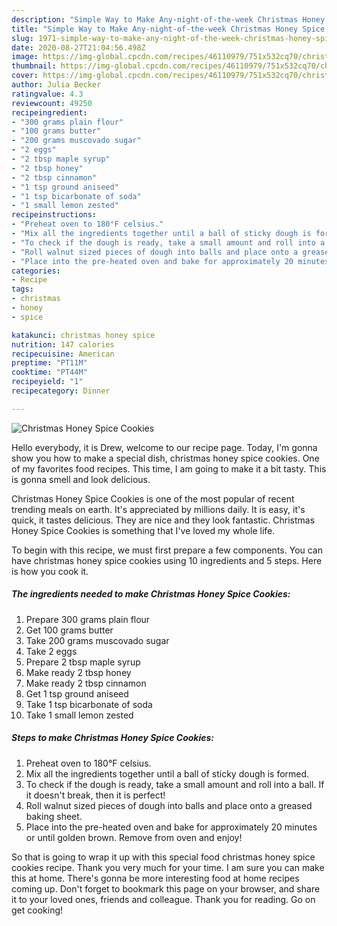 ```yaml
---
description: "Simple Way to Make Any-night-of-the-week Christmas Honey Spice Cookies"
title: "Simple Way to Make Any-night-of-the-week Christmas Honey Spice Cookies"
slug: 1971-simple-way-to-make-any-night-of-the-week-christmas-honey-spice-cookies
date: 2020-08-27T21:04:56.498Z
image: https://img-global.cpcdn.com/recipes/46110979/751x532cq70/christmas-honey-spice-cookies-recipe-main-photo.jpg
thumbnail: https://img-global.cpcdn.com/recipes/46110979/751x532cq70/christmas-honey-spice-cookies-recipe-main-photo.jpg
cover: https://img-global.cpcdn.com/recipes/46110979/751x532cq70/christmas-honey-spice-cookies-recipe-main-photo.jpg
author: Julia Becker
ratingvalue: 4.3
reviewcount: 49250
recipeingredient:
- "300 grams plain flour"
- "100 grams butter"
- "200 grams muscovado sugar"
- "2 eggs"
- "2 tbsp maple syrup"
- "2 tbsp honey"
- "2 tbsp cinnamon"
- "1 tsp ground aniseed"
- "1 tsp bicarbonate of soda"
- "1 small lemon zested"
recipeinstructions:
- "Preheat oven to 180°F celsius."
- "Mix all the ingredients together until a ball of sticky dough is formed."
- "To check if the dough is ready, take a small amount and roll into a ball. If it doesn&#39;t break, then it is perfect!"
- "Roll walnut sized pieces of dough into balls and place onto a greased baking sheet."
- "Place into the pre-heated oven and bake for approximately 20 minutes or until golden brown. Remove from oven and enjoy!"
categories:
- Recipe
tags:
- christmas
- honey
- spice

katakunci: christmas honey spice 
nutrition: 147 calories
recipecuisine: American
preptime: "PT11M"
cooktime: "PT44M"
recipeyield: "1"
recipecategory: Dinner

---
```



![Christmas Honey Spice Cookies](https://img-global.cpcdn.com/recipes/46110979/751x532cq70/christmas-honey-spice-cookies-recipe-main-photo.jpg)

Hello everybody, it is Drew, welcome to our recipe page. Today, I'm gonna show you how to make a special dish, christmas honey spice cookies. One of my favorites food recipes. This time, I am going to make it a bit tasty. This is gonna smell and look delicious.



Christmas Honey Spice Cookies is one of the most popular of recent trending meals on earth. It's appreciated by millions daily. It is easy, it's quick, it tastes delicious. They are nice and they look fantastic. Christmas Honey Spice Cookies is something that I've loved my whole life.


To begin with this recipe, we must first prepare a few components. You can have christmas honey spice cookies using 10 ingredients and 5 steps. Here is how you cook it.

<!--inarticleads1-->

##### The ingredients needed to make Christmas Honey Spice Cookies:

1. Prepare 300 grams plain flour
1. Get 100 grams butter
1. Take 200 grams muscovado sugar
1. Take 2 eggs
1. Prepare 2 tbsp maple syrup
1. Make ready 2 tbsp honey
1. Make ready 2 tbsp cinnamon
1. Get 1 tsp ground aniseed
1. Take 1 tsp bicarbonate of soda
1. Take 1 small lemon zested




<!--inarticleads2-->

##### Steps to make Christmas Honey Spice Cookies:

1. Preheat oven to 180°F celsius.
1. Mix all the ingredients together until a ball of sticky dough is formed.
1. To check if the dough is ready, take a small amount and roll into a ball. If it doesn&#39;t break, then it is perfect!
1. Roll walnut sized pieces of dough into balls and place onto a greased baking sheet.
1. Place into the pre-heated oven and bake for approximately 20 minutes or until golden brown. Remove from oven and enjoy!




So that is going to wrap it up with this special food christmas honey spice cookies recipe. Thank you very much for your time. I am sure you can make this at home. There's gonna be more interesting food at home recipes coming up. Don't forget to bookmark this page on your browser, and share it to your loved ones, friends and colleague. Thank you for reading. Go on get cooking!
